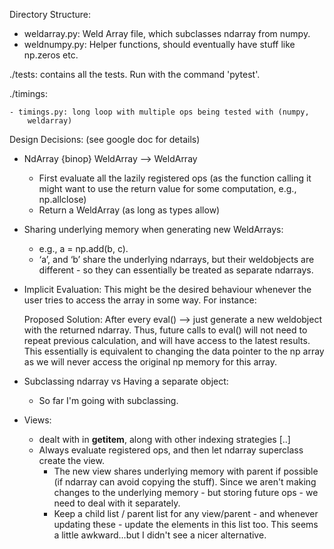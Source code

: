 Directory Structure:

  - weldarray.py: Weld Array file, which subclasses ndarray from numpy.
  - weldnumpy.py: Helper functions, should eventually have stuff like np.zeros
  etc.

  ./tests: contains all the tests.
  Run with the command 'pytest'.

  ./timings:

    - timings.py: long loop with multiple ops being tested with (numpy,
        weldarray)

Design Decisions: (see google doc for details)

  - NdArray {binop} WeldArray --> WeldArray
    - First evaluate all the lazily registered ops (as the function calling it
        might want to use the return value for some computation, e.g.,
        np.allclose)
    - Return a WeldArray (as long as types allow)

  - Sharing underlying memory when generating new WeldArrays:
    - e.g., a = np.add(b, c).
    - ‘a’, and ‘b’ share the underlying ndarrays, but their weldobjects are different - so they can essentially be treated as separate ndarrays.

  - Implicit Evaluation: This might be the desired behaviour whenever the user tries to access the array in some way. For instance:

    Proposed Solution: After every eval() --> just generate a new weldobject
    with the returned ndarray. Thus, future calls to eval() will not need to
    repeat previous calculation, and will have access to the latest results.
    This essentially is equivalent to changing the data pointer to the np array
    as we will never access the original np memory for this array.

  - Subclassing ndarray vs Having a separate object:
    - So far I'm going with subclassing.

  - Views:
    - dealt with in __getitem__, along with other indexing strategies [..]
    - Always evaluate registered ops, and then let ndarray superclass create the view.
      - The new view shares underlying memory with parent if possible (if
          ndarray can avoid copying the stuff). Since we aren't making changes
      to the underlying memory - but storing future ops - we need to deal with
      it separately.
      - Keep a child list / parent list for any view/parent - and whenever
      updating these - update the elements in this list too. This seems a
      little awkward...but I didn't see a nicer alternative.    


